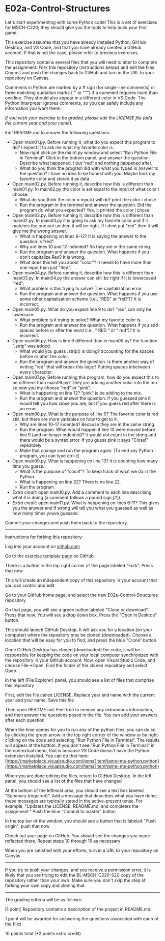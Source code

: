 
# E02a-Control-Structures

Let's start experimenting with some Python code! This is a set of exercises for MSCH-C220; they should give you the tools to help build your first game.
 
This exercise assumes that you have already installed Python, GitHub Desktop, and VS Code, and that you have already created a GitHub account. If that is not the case, please refer to previous exercises.

This repository contains several files that you will need to alter to complete the assignment. Fork this repository (instructions below) and edit the files. Commit and push the changes back to GitHub and turn in the URL to your repository on Canvas.

Comments in Python are marked by a # sign (for single-line comments) or three matching quotation marks (''' or """) if a comment requires more than one line. They should also appear in a different color in VS Code. The Python Interpreter ignores comments, so you can safely include any information you want there.

*If you wish your exercise to be graded, please edit the LICENSE file (add the current year and your name).*

Edit README.md to answer the following questions:

- Open main01.py. Before running it, what do you expect this program to do? I expect it to ask me what my favorite color is. 
  - Now right click on the main1.py window and select “Run Python File in Terminal”. Click in the bottom panel, and answer the question. Describe what happened. I put "red" and nothing happened after.
  - What do you think the program did with what you typed in answer to the question? I have no idea to be honest with you. Maybe took my favorite color and stored it as data 
- Open main02.py. Before running it, describe how this is different than main01.py. In main02.py the color is set equal to the input of what color i choose.
  - What do you think the color = input() will do? print the color i chose. 
  - Run the program in the terminal and answer the question. Did the program do what you expected? Yes, it printed the color i chose. 
- Open main03.py. Before running it, describe how this is different than main02.py. In main03.py it is going to ask my favorite color and if it matches the one put un then it will be right. If i dont put "red" then it will give me the wrong answer. 
  - What is happening on lines 9–12? It is saying the answer to the question is "red".
  - Why are lines 10 and 12 indented? So they are in the same string. 
  - Run the program and answer the question. What happens if you don’t capitalize Red? It is wrong. 
  - What does this tell you about "color"? It needs to have more than one input than just "Red".
- Open main04.py. Before running it, describe how this is different than main03.py. In main04.py the answer can still be right if it is lowercased "red". 
  - What problem is this trying to solve? The capitalization error. 
  - Run the program and answer the question. What happens if you use some other capitalization scheme (i.e., “RED” or “reD“)? It is incorrect. 
- Open main05.py. What do you expect line 9 to do? "red" can only be lowercase.
  - What problem is it trying to solve? What my favorite color is. 
  - Run the program and answer the question. What happens if you add spaces before or after the word (i.e., “ RED “ or “ red”)? It is incorrect. 
 - Open main06.py. How is line 9 different than in main05.py? the function ".strip" was added. 
   - What would you guess .strip() is doing? accounting for the spaces before or after the color. 
   - Run the program and answer the question. Is there another way of writing “red” that will break this logic? Putting spaces inbetween every character. 
 - Open main07.py. Before running this program, how do you expect this to be different than main06.py? They are adding another color into the mix so now you my choose "red" or "pink". 
   - What is happening on line 12? "pink" is be adding to the mix. 
   - Run the program and answer the question. If you guessed pink it would tell you how close you are, but if you guess red after there is an error.
 - Open main08.py. What is the purpose of line 9? The favorite color is red still, but there are more variables on how to get to it. 
   - Why are lines 10–17 indented? Because they are in the same string. 
   - Run the program. What would happen if line 10 were moved before line 9 (and no longer indented)? It would not count in the string and there would be a syntax error. If you guess pink it says "Close!" repeatdely. 
   - Make that change and run the program again. (To end any Python program, you can type ctrl-c)
 - Open main09.py. What is happening on line 13? It is counting how many tims you guess. 
   - What is the purpose of “count”? To keep track of what we do in the Python. 
   - What is happening on line 22? There is no line 22. 
   - Run the program.
 - *Extra credit:* open main10.py. Add a comment to each line describing what it is doing (a comment follows a pound sign [#]).
 - *Extra credit:* open main11.py. What is happening on lines 6-11? This gives you the answer and if wrong will tell you what you guessed as well as how many times youve guessed. 
  
Commit your changes and push them back to the repository.
 

---

Instructions for forking this repository:
 
Log into your account on [github.com](https://github.com)

Go to the [exercise template page](https://github.com/BL-MSCH-C220-S20/E02a-Control-Structures) on GitHub

There is a button in the top right corner of the page labeled "Fork". Press that now

This will create an independent copy of this repository in your account that you can control and edit

Go to your GitHub home page, and select the new E02a-Control-Structures repository

On that page, you will see a green button labeled "Clone or download". Press that now. You will see a drop down box. Press the "Open in Desktop" button.

This should launch GitHub Desktop. It will ask you for a location (on your computer) where the repository may be cloned (downloaded). Choose a location that will be easy for you to find, and press the blue "Clone" button.

Once GitHub Desktop has cloned (downloaded) the code, it will be responsible for keeping the code on your local computer synchronized with the repository in your GitHub account. Now, open Visual Studio Code, and choose File->Open. Find the folder of the cloned repository and select Open.

In the left (File Explorer) panel, you should see a list of files that comprise this repository

First, edit the file called LICENSE. Replace year and name with the current year and your name. Save this file

Then open README.md. Feel free to remove any extraneous information, and then answer the questions posed in the file. You can add your answers after each question

When the time comes for you to run any of the python files, you can do so by clicking the green arrow in the top right corner of the window or by right-clicking on the code and selecting "Run Python File in Terminal". The results will appear at the bottom. If you don't see "Run Python File in Terminal" in the contextual menu, that is because VS Code doesn't have the Python extension installed. You can do that here: [https://marketplace.visualstudio.com/items?itemName=ms-python.python](https://marketplace.visualstudio.com/items?itemName=ms-python.python)

When you are done editing the files, return to GitHub Desktop. In the left panel, you should see a list of the files that have changed

At the bottom of the leftmost area, you should see a text box labeled "Summary (required)". Add a message that describes what you have done; these messages are typically stated in the active-present tense. For example, "Updates the LICENSE, README.md, and completes the assignment." Push the blue "Commit to master" button

In the top bar of the window, you should see a button that is labeled "Push origin", push that now

Check out your page on GitHub. You should see the changes you made reflected there, Repeat steps 10 through 16 as necessary

When you are satisfied with your efforts, turn in a URL to your repository on Canvas

---
If you try to push your changes, and you receive a permission error, it is likely that you are trying to edit the BL-MSCH-C220-S20 copy of the repository rather than your own. Make sure you don't skip the step of forking your own copy and cloning that.

---

The grading criteria will be as follows:
 
[1 point] Repository contains a description of the project in README.md

1 point will be awarded for answering the questions associated with each of the files

10 points total (+2 points extra credit)
